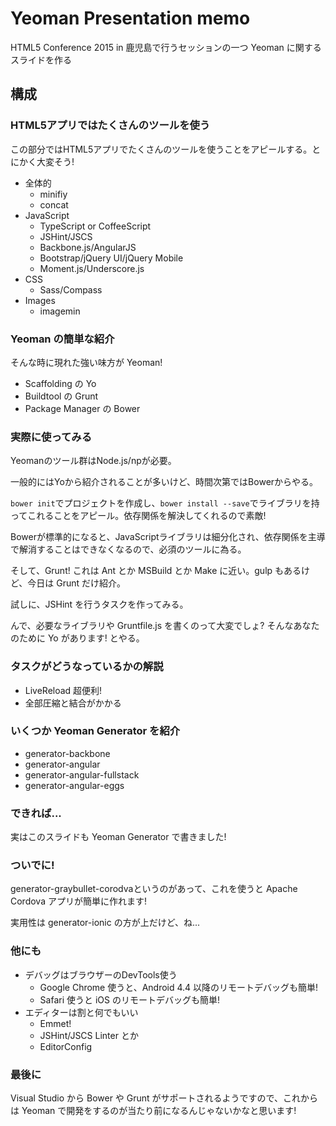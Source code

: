 # Yeoman Presentation memo
HTML5 Conference 2015 in 鹿児島で行うセッションの一つ Yeoman に関するスライドを作る


## 構成


### HTML5アプリではたくさんのツールを使う
この部分ではHTML5アプリでたくさんのツールを使うことをアピールする。とにかく大変そう!

* 全体的
  - minifiy
  - concat
* JavaScript
  - TypeScript or CoffeeScript
  - JSHint/JSCS
  - Backbone.js/AngularJS
  - Bootstrap/jQuery UI/jQuery Mobile
  - Moment.js/Underscore.js
* CSS
  - Sass/Compass
* Images
  - imagemin


### Yeoman の簡単な紹介
そんな時に現れた強い味方が Yeoman!

* Scaffolding の Yo
* Buildtool の Grunt
* Package Manager の Bower


### 実際に使ってみる
Yeomanのツール群はNode.js/npが必要。

一般的にはYoから紹介されることが多いけど、時間次第ではBowerからやる。

`bower init`でプロジェクトを作成し、`bower install --save`でライブラリを持ってこれることをアピール。依存関係を解決してくれるので素敵!

Bowerが標準的になると、JavaScriptライブラリは細分化され、依存関係を主導で解消することはできなくなるので、必須のツールに為る。

そして、Grunt! これは Ant とか MSBuild とか Make に近い。gulp もあるけど、今日は Grunt だけ紹介。

試しに、JSHint を行うタスクを作ってみる。

んで、必要なライブラリや Gruntfile.js を書くのって大変でしょ? そんなあなたのために Yo があります! とやる。


### タスクがどうなっているかの解説
* LiveReload 超便利!
* 全部圧縮と結合がかかる


### いくつか Yeoman Generator を紹介
* generator-backbone
* generator-angular
* generator-angular-fullstack
* generator-angular-eggs


### できれば...
実はこのスライドも Yeoman Generator で書きました!


### ついでに!
generator-graybullet-corodvaというのがあって、これを使うと Apache Cordova アプリが簡単に作れます!

実用性は generator-ionic の方が上だけど、ね...


### 他にも
* デバッグはブラウザーのDevTools使う
  - Google Chrome 使うと、Android 4.4 以降のリモートデバッグも簡単!
  - Safari 使うと iOS のリモートデバッグも簡単!
* エディターは割と何でもいい
  - Emmet!
  - JSHint/JSCS Linter とか
  - EditorConfig


### 最後に
Visual Studio から Bower や Grunt がサポートされるようですので、これからは Yeoman で開発をするのが当たり前になるんじゃないかなと思います!
